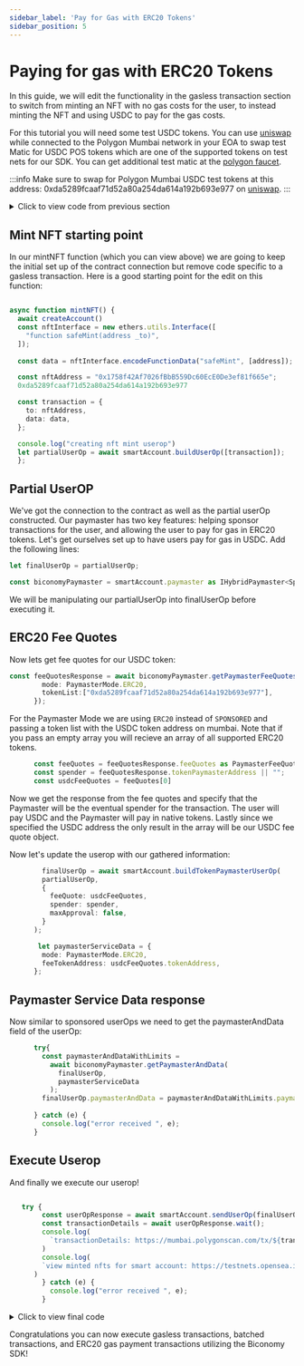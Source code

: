 ```yaml
---
sidebar_label: 'Pay for Gas with ERC20 Tokens'
sidebar_position: 5
---
```


# Paying for gas with ERC20 Tokens

In this guide, we will edit the functionality in the gasless transaction section to switch from minting an NFT with no gas costs for the user, to instead minting the NFT and using USDC to pay for the gas costs.

For this tutorial you will need some test USDC tokens. You can use [uniswap](https://app.uniswap.org/#/swap) while connected to the Polygon Mumbai network in your EOA to swap test Matic for USDC POS tokens which are one of the supported tokens on test nets for our SDK. You can get additional test matic at the [polygon faucet](https://faucet.polygon.technology/).

:::info
Make sure to swap for Polygon Mumbai USDC test tokens at this address: 0xda5289fcaaf71d52a80a254da614a192b693e977 on [uniswap](https://app.uniswap.org/#/swap).
:::

<details>
  <summary> Click to view code from previous section </summary>

```typescript

import { config } from "dotenv"
import { IBundler, Bundler } from '@biconomy/bundler'
import { BiconomySmartAccount, BiconomySmartAccountConfig, DEFAULT_ENTRYPOINT_ADDRESS } from "@biconomy/account"
import { Wallet, providers, ethers  } from 'ethers'
import { ChainId } from "@biconomy/core-types"
import { 
  IPaymaster, 
  BiconomyPaymaster,  
  IHybridPaymaster,
  PaymasterMode,
  SponsorUserOperationDto, 
} from '@biconomy/paymaster'

config()



const bundler: IBundler = new Bundler({
  bundlerUrl: 'https://bundler.biconomy.io/api/v2/80001/nJPK7B3ru.dd7f7861-190d-41bd-af80-6877f74b8f44',    
  chainId: ChainId.POLYGON_MUMBAI,
  entryPointAddress: DEFAULT_ENTRYPOINT_ADDRESS,
})

console.log({ep: DEFAULT_ENTRYPOINT_ADDRESS })

const paymaster: IPaymaster = new BiconomyPaymaster({
  paymasterUrl: 'https://paymaster.biconomy.io/api/v1/80001/Tpk8nuCUd.70bd3a7f-a368-4e5a-af14-80c7f1fcda1a' 
})

const provider = new providers.JsonRpcProvider("https://rpc.ankr.com/polygon_mumbai")
const wallet = new Wallet(process.env.PRIVATE_KEY || "", provider);

const biconomySmartAccountConfig: BiconomySmartAccountConfig = {
  signer: wallet,
  chainId: ChainId.POLYGON_MUMBAI,
  bundler: bundler,
  paymaster: paymaster
}

let smartAccount: BiconomySmartAccount
let address: string

async function createAccount() {
  console.log("creating address")
  let biconomySmartAccount = new BiconomySmartAccount(biconomySmartAccountConfig)
  biconomySmartAccount =  await biconomySmartAccount.init()
  address = await biconomySmartAccount.getSmartAccountAddress()
  smartAccount = biconomySmartAccount;
  return biconomySmartAccount;
}

async function mintNFT() {
  await createAccount()
  const nftInterface = new ethers.utils.Interface([
    "function safeMint(address _to)",
  ]);
  
  const data = nftInterface.encodeFunctionData("safeMint", [address]);

  const nftAddress = "0x1758f42Af7026fBbB559Dc60EcE0De3ef81f665e";

  const transaction = {
    to: nftAddress,
    data: data,
  };

  console.log("creating nft mint userop")
  let partialUserOp = await smartAccount.buildUserOp([transaction]);

  const biconomyPaymaster =
  smartAccount.paymaster as IHybridPaymaster<SponsorUserOperationDto>;

  let paymasterServiceData: SponsorUserOperationDto = {
      mode: PaymasterMode.SPONSORED,
  };
  console.log("getting paymaster and data")
  try {
  const paymasterAndDataResponse =
    await biconomyPaymaster.getPaymasterAndData(
      partialUserOp,
      paymasterServiceData
    );
    partialUserOp.paymasterAndData = paymasterAndDataResponse.paymasterAndData;
  } catch (e) {
  console.log("error received ", e);
  }
  console.log("sending userop")
  try {
    const userOpResponse = await smartAccount.sendUserOp(partialUserOp);
    const transactionDetails = await userOpResponse.wait();
    console.log(
        `transactionDetails: https://mumbai.polygonscan.com/tx/${transactionDetails.receipt.transactionHash}`
      )
    console.log(
      `view minted nfts for smart account: https://testnets.opensea.io/${address}`
    )
    } catch (e) {
      console.log("error received ", e);
    }
  };

  mintNFT();

```



</details>

## Mint NFT starting point

In our mintNFT function (which you can view above) we are going to keep the initial set up of the contract connection but remove code specific to a gasless transaction. Here is a good starting point for the edit on this function:

```typescript

async function mintNFT() {
  await createAccount()
  const nftInterface = new ethers.utils.Interface([
    "function safeMint(address _to)",
  ]);
  
  const data = nftInterface.encodeFunctionData("safeMint", [address]);

  const nftAddress = "0x1758f42Af7026fBbB559Dc60EcE0De3ef81f665e";
  0xda5289fcaaf71d52a80a254da614a192b693e977

  const transaction = {
    to: nftAddress,
    data: data,
  };

  console.log("creating nft mint userop")
  let partialUserOp = await smartAccount.buildUserOp([transaction]);
  };

```
## Partial UserOP

We've got the connection to the contract as well as the partial userOp constructed. Our paymaster has two key features: helping sponsor transactions for the user, and allowing the user to pay for gas in ERC20 tokens. Let's get ourselves set up to have users pay for gas in USDC. Add the following lines: 

```typescript
let finalUserOp = partialUserOp;

const biconomyPaymaster = smartAccount.paymaster as IHybridPaymaster<SponsorUserOperationDto>;

```
We will be manipulating our partialUserOp into finalUserOp before executing it. 

## ERC20 Fee Quotes

Now lets get fee quotes for our USDC token: 

```typescript
const feeQuotesResponse = await biconomyPaymaster.getPaymasterFeeQuotesOrData(partialUserOp, {
        mode: PaymasterMode.ERC20,
        tokenList:["0xda5289fcaaf71d52a80a254da614a192b693e977"],
      });
```

For the Paymaster Mode we are using `ERC20` instead of `SPONSORED` and passing a token list with the USDC token address on mumbai. Note that if you pass an empty array you will recieve an array of all supported ERC20 tokens. 

```typescript
      const feeQuotes = feeQuotesResponse.feeQuotes as PaymasterFeeQuote[];
      const spender = feeQuotesResponse.tokenPaymasterAddress || "";
      const usdcFeeQuotes = feeQuotes[0]
```

Now we get the response from the fee quotes and specify that the Paymaster will be the eventual spender for the transaction. The user will pay USDC and the Paymaster will pay in native tokens. Lastly since we specified the USDC address the only result in the array will be our USDC fee quote object. 

Now let's update the userop with our gathered information:

```typescript
        finalUserOp = await smartAccount.buildTokenPaymasterUserOp(
        partialUserOp,
        {
          feeQuote: usdcFeeQuotes,
          spender: spender,
          maxApproval: false,
        }
      );

       let paymasterServiceData = {
        mode: PaymasterMode.ERC20,
        feeTokenAddress: usdcFeeQuotes.tokenAddress,
      };
```
## Paymaster Service Data response

Now similar to sponsored userOps we need to get the paymasterAndData field of the userOp: 

```typescript
      try{
        const paymasterAndDataWithLimits =
          await biconomyPaymaster.getPaymasterAndData(
            finalUserOp,
            paymasterServiceData
          );
        finalUserOp.paymasterAndData = paymasterAndDataWithLimits.paymasterAndData;
    
      } catch (e) {
        console.log("error received ", e);
      }
```
## Execute Userop

And finally we execute our userop!

```typescript

   try {
        const userOpResponse = await smartAccount.sendUserOp(finalUserOp);
        const transactionDetails = await userOpResponse.wait();
        console.log(
          `transactionDetails: https://mumbai.polygonscan.com/tx/${transactionDetails.logs[0].transactionHash}`
        )
        console.log(
        `view minted nfts for smart account: https://testnets.opensea.io/${address}`
      )
        } catch (e) {
          console.log("error received ", e);
        }

```

<details>
  <summary> Click to view final code </summary>

```typescript

import { config } from "dotenv"
import { IBundler, Bundler } from '@biconomy/bundler'
import { BiconomySmartAccount, BiconomySmartAccountConfig, DEFAULT_ENTRYPOINT_ADDRESS } from "@biconomy/account"
import { Wallet, providers, ethers  } from 'ethers'
import { ChainId } from "@biconomy/core-types"
import { 
  IPaymaster, 
  BiconomyPaymaster,  
  IHybridPaymaster,
  PaymasterMode,
  SponsorUserOperationDto, 
  PaymasterFeeQuote
} from '@biconomy/paymaster'

config()



const bundler: IBundler = new Bundler({
  bundlerUrl: 'https://bundler.biconomy.io/api/v2/80001/nJPK7B3ru.dd7f7861-190d-41bd-af80-6877f74b8f44',    
  chainId: ChainId.POLYGON_MUMBAI,
  entryPointAddress: DEFAULT_ENTRYPOINT_ADDRESS,
})

console.log({ ep: DEFAULT_ENTRYPOINT_ADDRESS})

const paymaster: IPaymaster = new BiconomyPaymaster({
  paymasterUrl: 'https://paymaster.biconomy.io/api/v1/80001/Tpk8nuCUd.70bd3a7f-a368-4e5a-af14-80c7f1fcda1a' 
})

const provider = new providers.JsonRpcProvider("https://rpc.ankr.com/polygon_mumbai")
const wallet = new Wallet(process.env.PRIVATE_KEY || "", provider);

const biconomySmartAccountConfig: BiconomySmartAccountConfig = {
  signer: wallet,
  chainId: ChainId.POLYGON_MUMBAI,
  bundler: bundler,
  paymaster: paymaster
}

let smartAccount: BiconomySmartAccount
let address: string

async function createAccount() {
  let biconomySmartAccount = new BiconomySmartAccount(biconomySmartAccountConfig)
  biconomySmartAccount =  await biconomySmartAccount.init()
  address = await biconomySmartAccount.getSmartAccountAddress()
  console.log(address)
  smartAccount = biconomySmartAccount;
  return biconomySmartAccount;
}

async function mintNFT() {
  await createAccount()
  const nftInterface = new ethers.utils.Interface([
    "function safeMint(address _to)",
  ]);
  
  const data = nftInterface.encodeFunctionData("safeMint", [address]);

  const nftAddress = "0x1758f42Af7026fBbB559Dc60EcE0De3ef81f665e";

  const transaction = {
    to: nftAddress,
    data: data,
  };

  console.log("creating nft mint userop")
  let partialUserOp = await smartAccount.buildUserOp([transaction]);

  let finalUserOp = partialUserOp;

    const biconomyPaymaster =
    smartAccount.paymaster as IHybridPaymaster<SponsorUserOperationDto>;

  const feeQuotesResponse = await biconomyPaymaster.getPaymasterFeeQuotesOrData(partialUserOp, {
        mode: PaymasterMode.ERC20,
        tokenList:["0xda5289fcaaf71d52a80a254da614a192b693e977"],
      });

      const feeQuotes = feeQuotesResponse.feeQuotes as PaymasterFeeQuote[];
      const spender = feeQuotesResponse.tokenPaymasterAddress || "";
      const usdcFeeQuotes = feeQuotes[0]

      finalUserOp = await smartAccount.buildTokenPaymasterUserOp(
        partialUserOp,
        {
          feeQuote: usdcFeeQuotes,
          spender: spender,
          maxApproval: false,
        }
      );

      let paymasterServiceData = {
        mode: PaymasterMode.ERC20,
        feeTokenAddress: usdcFeeQuotes.tokenAddress,
      };

      try{
        const paymasterAndDataWithLimits =
          await biconomyPaymaster.getPaymasterAndData(
            finalUserOp,
            paymasterServiceData
          );
        finalUserOp.paymasterAndData = paymasterAndDataWithLimits.paymasterAndData;
    
      } catch (e) {
        console.log("error received ", e);
      }

      try {
        const userOpResponse = await smartAccount.sendUserOp(finalUserOp);
        const transactionDetails = await userOpResponse.wait();
        console.log(
          `transactionDetails: https://mumbai.polygonscan.com/tx/${transactionDetails.logs[0].transactionHash}`
        )
        console.log(
        `view minted nfts for smart account: https://testnets.opensea.io/${address}`
      )
        } catch (e) {
          console.log("error received ", e);
        }
  };

  mintNFT();


```



</details>

Congratulations you can now execute gasless transactions, batched transactions, and ERC20 gas payment transactions utilizing the Biconomy SDK!